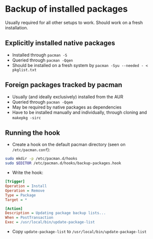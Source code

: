 # Backup of installed packages

Usually required for all other setups to work. Should work on a fresh installation.

## Explicitly installed native packages

- Installed through `pacman -S`
- Queried through `pacman -Qqen`
- Should be installed on a fresh system by `pacman -Syu --needed - < pkglist.txt`

## Foreign packages tracked by pacman

- Usually (and ideally exclusively) installed from the AUR
- Queried through `pacman -Qqem`
- May be required by native packages as dependencies
- Have to be installed manually and individually, through cloning and `makepkg -sirc`

## Running the hook

- Create a hook on the default pacman directory (seen on `/etc/pacman.conf`):

```bash
sudo mkdir -p /etc/pacman.d/hooks
sudo $EDITOR /etc/pacman.d/hooks/backup-packages.hook
```

- Write the hook:

```ini
[Trigger]
Operation = Install
Operation = Remove
Type = Package
Target = *

[Action]
Description = Updating package backup lists...
When = PostTransaction
Exec = /usr/local/bin/update-package-list
```

- Copy `update-package-list` to `/usr/local/bin/update-package-list`

